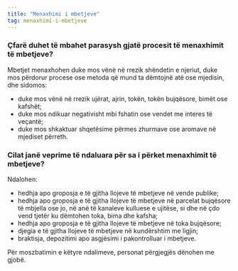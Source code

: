 ```yaml
---
title: "Menaxhimi i mbetjeve"
tag: menaxhimi-i-mbetjeve
---
```


### Çfarë duhet të mbahet parasysh gjatë procesit të menaxhimit të mbetjeve?

Mbetjet menaxhohen duke mos vënë në rrezik shëndetin e njeriut, duke mos përdorur procese ose metoda që mund ta dëmtojnë atë ose mjedisin, dhe sidomos:

* duke mos vënë në rrezik ujërat, ajrin, tokën, tokën bujqësore, bimët ose kafshët;
* duke mos ndikuar negativisht mbi fshatin ose vendet me interes të veçantë;
* duke mos shkaktuar shqetësime përmes zhurmave ose aromave në mjediset përreth.

### Cilat janë veprime të ndaluara për sa i përket menaxhimit të mbetjeve?

Ndalohen:

* hedhja apo groposja e të gjitha llojeve të mbetjeve në vende publike;
* hedhja apo groposja e të gjitha llojeve të mbetjeve në parcelat bujqësore të mbjella ose jo, në anë të kanaleve kulluese e ujitëse, si dhe në çdo vend tjetër ku dëmtohen toka, bima dhe kafsha;
* hedhja apo groposja e të gjitha llojeve të mbetjeve në toka bujqësore;
* djegia e të gjitha llojeve të mbetjeve në kundërshtim me ligjin;
* braktisja, depozitimi apo asgjësimi i pakontrolluar i mbetjeve.

Për moszbatimin e këtyre ndalimeve, personat përgjegjës dënohen me gjobë.
